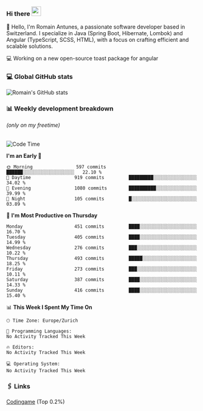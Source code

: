 ### Hi there <img src="https://media.giphy.com/media/hvRJCLFzcasrR4ia7z/giphy.gif" width="25px" height="25px">

👋 Hello, I'm Romain Antunes, a passionate software developer based in Switzerland. I specialize in Java (Spring Boot, Hibernate, Lombok) and Angular (TypeScript, SCSS, HTML), with a focus on crafting efficient and scalable solutions.

💻 Working on a new open-source toast package for angular

### 💻 Global GitHub stats
![Romain's GitHub stats](https://github-readme-streak-stats.herokuapp.com?user=RomainAntunes&theme=dark)


### 📊 Weekly development breakdown 
###### *(only on my freetime)*

<!--START_SECTION:wakastats-->
![Code Time](http://img.shields.io/badge/Code%20Time-1%2C901%20hrs%2053%20mins-blue)

**I'm an Early 🐤** 

```text
🌞 Morning                597 commits         ██████░░░░░░░░░░░░░░░░░░░   22.10 % 
🌆 Daytime                919 commits         █████████░░░░░░░░░░░░░░░░   34.02 % 
🌃 Evening                1080 commits        ██████████░░░░░░░░░░░░░░░   39.99 % 
🌙 Night                  105 commits         █░░░░░░░░░░░░░░░░░░░░░░░░   03.89 % 
```
📅 **I'm Most Productive on Thursday** 

```text
Monday                   451 commits         ████░░░░░░░░░░░░░░░░░░░░░   16.70 % 
Tuesday                  405 commits         ████░░░░░░░░░░░░░░░░░░░░░   14.99 % 
Wednesday                276 commits         ███░░░░░░░░░░░░░░░░░░░░░░   10.22 % 
Thursday                 493 commits         █████░░░░░░░░░░░░░░░░░░░░   18.25 % 
Friday                   273 commits         ███░░░░░░░░░░░░░░░░░░░░░░   10.11 % 
Saturday                 387 commits         ████░░░░░░░░░░░░░░░░░░░░░   14.33 % 
Sunday                   416 commits         ████░░░░░░░░░░░░░░░░░░░░░   15.40 % 
```


📊 **This Week I Spent My Time On** 

```text
🕑︎ Time Zone: Europe/Zurich

💬 Programming Languages: 
No Activity Tracked This Week

🔥 Editors: 
No Activity Tracked This Week

💻 Operating System: 
No Activity Tracked This Week
```


<!--END_SECTION:wakastats-->

### 🖇 Links

[Codingame](https://www.codingame.com/profile/defc3ee5279aecc1bb6114e1f994ea9b3325423) (Top 0.2%)
